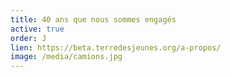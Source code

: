 ```yaml
---
title: 40 ans que nous sommes engagés
active: true
order: J
lien: https://beta.terredesjeunes.org/a-propos/
image: /media/camions.jpg
---
```

